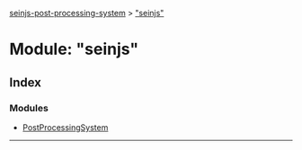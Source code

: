 [seinjs-post-processing-system](../README.md) > ["seinjs"](../modules/_seinjs_.md)

# Module: "seinjs"

## Index

### Modules

* [PostProcessingSystem](_seinjs_.postprocessingsystem.md)

---

